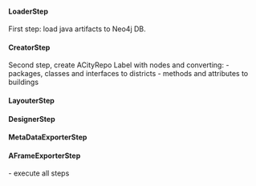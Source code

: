 <h4>LoaderStep</h4>
First step: load java artifacts to Neo4j DB.

<h4>CreatorStep</h4>
Second step, create ACityRepo Label with nodes and converting:
  - packages, classes and interfaces to districts
  - methods and attributes to buildings

<h4>LayouterStep</h4>

<h4>DesignerStep</h4>

<h4>MetaDataExporterStep</h4>

<h4>AFrameExporterStep</h4>
- execute all steps 


